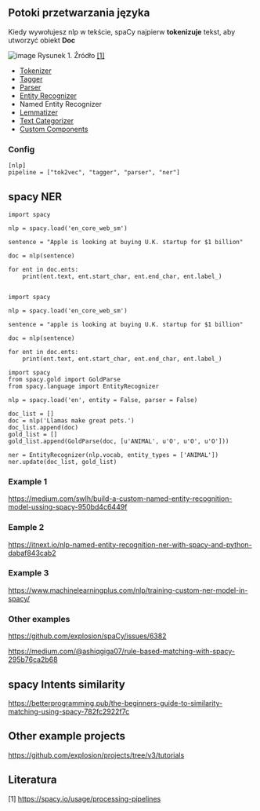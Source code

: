 ## Potoki przetwarzania języka

Kiedy wywołujesz nlp w tekście, spaCy najpierw **tokenizuje** tekst, aby utworzyć obiekt **Doc**

![image](https://user-images.githubusercontent.com/26519123/119462186-bbb9ba80-bd40-11eb-8beb-11427504d379.png)
Rysunek 1. Źródło [[1]](https://spacy.io/usage/processing-pipelines)

- [Tokenizer](https://spacy.io/api/tokenizer)
- [Tagger](https://spacy.io/api/tagger)
- [Parser](https://spacy.io/api/dependencyparser)
- [Entity Recognizer](https://spacy.io/api/entityrecognizer)
- Named Entity Recognizer
- [Lemmatizer](https://spacy.io/api/lemmatizer)
- [Text Categorizer](https://spacy.io/api/textcategorizer)
- [Custom Components](https://spacy.io/usage/processing-pipelines#custom-components)

### Config
```
[nlp]
pipeline = ["tok2vec", "tagger", "parser", "ner"]
```


## spacy NER

```
import spacy
  
nlp = spacy.load('en_core_web_sm')
  
sentence = "Apple is looking at buying U.K. startup for $1 billion"
  
doc = nlp(sentence)
  
for ent in doc.ents:
    print(ent.text, ent.start_char, ent.end_char, ent.label_)
```

```

import spacy
  
nlp = spacy.load('en_core_web_sm')
  
sentence = "apple is looking at buying U.K. startup for $1 billion"
  
doc = nlp(sentence)
  
for ent in doc.ents:
    print(ent.text, ent.start_char, ent.end_char, ent.label_)
```

```
import spacy
from spacy.gold import GoldParse
from spacy.language import EntityRecognizer
  
nlp = spacy.load('en', entity = False, parser = False)
  
doc_list = []
doc = nlp('Llamas make great pets.')
doc_list.append(doc)
gold_list = []
gold_list.append(GoldParse(doc, [u'ANIMAL', u'O', u'O', u'O']))
  
ner = EntityRecognizer(nlp.vocab, entity_types = ['ANIMAL'])
ner.update(doc_list, gold_list)
```

### Example 1

https://medium.com/swlh/build-a-custom-named-entity-recognition-model-ussing-spacy-950bd4c6449f

### Eample 2 

https://itnext.io/nlp-named-entity-recognition-ner-with-spacy-and-python-dabaf843cab2

### Example 3

https://www.machinelearningplus.com/nlp/training-custom-ner-model-in-spacy/


### Other examples
https://github.com/explosion/spaCy/issues/6382

https://medium.com/@ashiqgiga07/rule-based-matching-with-spacy-295b76ca2b68

## spacy Intents similarity

https://betterprogramming.pub/the-beginners-guide-to-similarity-matching-using-spacy-782fc2922f7c

## Other example projects

https://github.com/explosion/projects/tree/v3/tutorials


## Literatura
[1] https://spacy.io/usage/processing-pipelines
